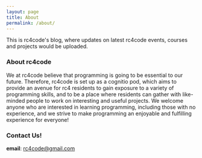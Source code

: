 ```yaml
---
layout: page
title: About
permalink: /about/
---
```


This is rc4code's blog, where updates on latest rc4code events, courses and projects would be uploaded.

### About rc4code
We at rc4code believe that programming is going to be essential to our future. Therefore, rc4code is set up as a cognitio pod, which aims to provide an avenue for rc4 residents to gain exposure to a variety of programming skills, and to be a place where residents can gather with like-minded people to work on interesting and useful projects. We welcome anyone who are interested in learning programming, including those with no experience, and we strive to make programming an enjoyable and fulfilling experience for everyone!

### Contact Us!
**email**: [rc4code@gmail.com][rc4code-email]

[rc4code-email]:mailto:rc4code@gmail.com
